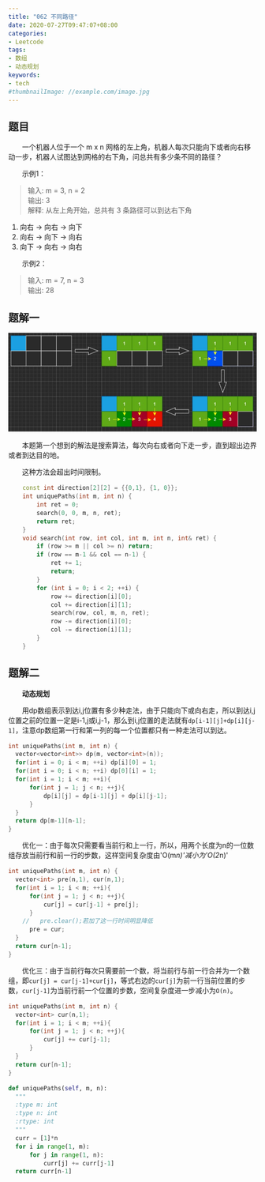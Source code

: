 ```yaml
---
title: "062 不同路径"
date: 2020-07-27T09:47:07+08:00
categories:
- Leetcode
tags:
- 数组
- 动态规划
keywords:
- tech
#thumbnailImage: //example.com/image.jpg
---
```


<!--more-->
## 题目
　　一个机器人位于一个 m x n 网格的左上角，机器人每次只能向下或者向右移动一步，机器人试图达到网格的右下角，问总共有多少条不同的路径？

　　示例1：
> 输入: m = 3, n = 2  
> 输出: 3  
> 解释: 从左上角开始，总共有 3 条路径可以到达右下角
1. 向右 -> 向右 -> 向下
2. 向右 -> 向下 -> 向右
3. 向下 -> 向右 -> 向右

　　示例2：
> 输入: m = 7, n = 3  
> 输出: 28

## 题解一
![图解1](/Leetcode/062/图解1.jpg)

　　本题第一个想到的解法是搜索算法，每次向右或者向下走一步，直到超出边界或者到达目的地。

　　这种方法会超出时间限制。

```cpp
    const int direction[2][2] = {{0,1}, {1, 0}};
    int uniquePaths(int m, int n) {
        int ret = 0;
        search(0, 0, m, n, ret);
        return ret;
    }
    void search(int row, int col, int m, int n, int& ret) {
        if (row >= m || col >= n) return;
        if (row == m-1 && col == n-1) {
            ret += 1;
            return;
        }
        for (int i = 0; i < 2; ++i) {
            row += direction[i][0];
            col += direction[i][1];
            search(row, col, m, n, ret);
            row -= direction[i][0];
            col -= direction[i][1];
        }
    }
```

## 题解二
　　**动态规划**

　　用dp数组表示到达i,j位置有多少种走法，由于只能向下或向右走，所以到达i,j位置之前的位置一定是i-1,j或i,j-1，那么到i,j位置的走法就有`dp[i-1][j]+dp[i][j-1]`，注意dp数组第一行和第一列的每一个位置都只有一种走法可以到达。

```cpp
int uniquePaths(int m, int n) {
  vector<vector<int>> dp(m, vector<int>(n));
  for(int i = 0; i < m; ++i) dp[i][0] = 1;
  for(int i = 0; i < n; ++i) dp[0][i] = 1;
  for(int i = 1; i < m; ++i){
      for(int j = 1; j < n; ++j){
          dp[i][j] = dp[i-1][j] + dp[i][j-1];
      }
  }
  return dp[m-1][n-1];
}
```

　　优化一：由于每次只需要看当前行和上一行，所以，用两个长度为n的一位数组存放当前行和前一行的步数，这样空间复杂度由'O(m*n)'减小为'O(2*n)'

```cpp
int uniquePaths(int m, int n) {
  vector<int> pre(n,1), cur(n,1);
  for(int i = 1; i < m; ++i){
      for(int j = 1; j < n; ++j){
          cur[j] = cur[j-1] + pre[j];
      }
    //   pre.clear();若加了这一行时间明显降低
      pre = cur;
  }
  return cur[n-1];
}
```

　　优化三：由于当前行每次只需要前一个数，将当前行与前一行合并为一个数组，即`cur[j] = cur[j-1]+cur[j]`，等式右边的`cur[j]`为前一行当前位置的步数，`cur[j-1]`为当前行前一个位置的步数，空间复杂度进一步减小为`O(n)`。

```cpp
int uniquePaths(int m, int n) {
  vector<int> cur(n,1);
  for(int i = 1; i < m; ++i){
      for(int j = 1; j < n; ++j){
          cur[j] += cur[j-1];
      }
  }
  return cur[n-1];
}
```

```python
def uniquePaths(self, m, n):
  """
  :type m: int
  :type n: int
  :rtype: int
  """
  curr = [1]*n
  for i in range(1, m):
      for j in range(1, n):
          curr[j] += curr[j-1]
  return curr[n-1]
```